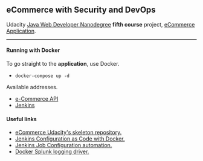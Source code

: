 ## eCommerce with Security and DevOps

Udacity [Java Web Developer Nanodegree](https://www.udacity.com/course/java-developer-nanodegree--nd035) 
**fifth course** project, 
[eCommerce Application](https://github.com/udacity/nd035-c4-Security-and-DevOps).

****
#### Running with Docker

To go straight to the **application**, use Docker.

- ```docker-compose up -d```

Available addresses.
- [e-Commerce API](http://localhost:8000/api/item)
- [Jenkins](http://localhost:8080/blue)

#### Useful links ###
* [eCommerce Udacity's skeleton repository.](https://github.com/udacity/nd035-c4-Security-and-DevOps)
* [Jenkins Configuration as Code with Docker.](https://www.digitalocean.com/community/tutorials/how-to-automate-jenkins-setup-with-docker-and-jenkins-configuration-as-code)
* [Jenkins Job Configuration automation.](https://www.digitalocean.com/community/tutorials/how-to-automate-jenkins-job-configuration-using-job-dsl)
* [Docker Splunk logging driver.](https://medium.com/@caysever/docker-splunk-logging-driver-c70dd78ad56a)
